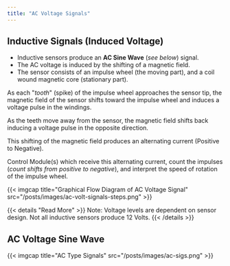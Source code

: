 ```yaml
---
title: "AC Voltage Signals"
---
```


## Inductive Signals (Induced Voltage)

- Inductive sensors produce an **AC Sine Wave** (*see below*) signal.
- The AC voltage is induced by the shifting of a magnetic field.
- The sensor consists of an impulse wheel (the moving part), and a coil wound magnetic core (stationary part).

As each "*tooth*" (spike) of the impulse wheel approaches the sensor tip, the magnetic field of the sensor shifts toward the impulse wheel and induces a voltage pulse in the windings.

As the teeth move away from the sensor, the magnetic field shifts back inducing a voltage pulse in the opposite direction.

This shifting of the magnetic field produces an alternating current (Positive to Negative).

Control Module(s) which receive this alternating current, count the impulses (*count shifts from positive to negative*), and interpret the speed of rotation of the impulse wheel.

{{< imgcap title="Graphical Flow Diagram of AC Voltage Signal" src="/posts/images/ac-volt-signals-steps.png" >}}

{{< details "Read More" >}}
Note: Voltage levels are dependent on sensor design. Not all inductive sensors produce 12 Volts.
{{< /details >}}

## AC Voltage Sine Wave

{{< imgcap title="AC Type Signals" src="/posts/images/ac-sigs.png" >}}